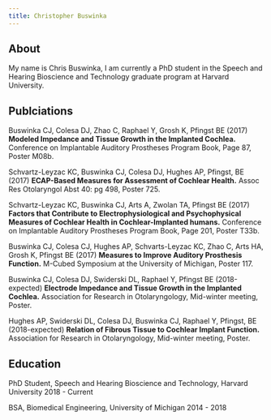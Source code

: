 ```yaml
---
title: Christopher Buswinka
---
```


## About
My name is Chris Buswinka, I am currently a PhD student in the Speech and Hearing Bioscience and Technology graduate program at Harvard University. 


## Publciations

Buswinka CJ, Colesa DJ, Zhao C, Raphael Y, Grosh K, Pfingst BE (2017) **Modeled Impedance and Tissue Growth in the Implanted Cochlea.** Conference on Implantable Auditory Prostheses Program Book, Page 87, Poster M08b.

Schvartz-Leyzac KC, Buswinka CJ, Colesa DJ, Hughes AP, Pfingst, BE (2017) **ECAP-Based Measures for Assessment of Cochlear Health.** Assoc Res Otolaryngol Abst 40: pg 498, Poster 725.

Schvartz-Leyzac KC, Buswinka CJ, Arts A, Zwolan TA, Pfingst BE (2017) **Factors that Contribute to Electrophysiological and Psychophysical Measures of Cochlear Health in Cochlear-Implanted humans.** Conference on Implantable Auditory Prostheses Program Book, Page 201, Poster T33b.

Buswinka CJ, Colesa CJ, Hughes AP, Schvarts-Leyzac KC, Zhao C, Arts HA, Grosh K, Pfingst BE (2017) **Measures to Improve Auditory Prosthesis Function.** M-Cubed Symposium at the University of Michigan, Poster 117.

Buswinka CJ, Colesa DJ, Swiderski DL, Raphael Y, Pfingst BE (2018-expected) **Electrode Impedance and Tissue Growth in the Implanted Cochlea.** Association for Research in Otolaryngology, Mid-winter meeting, Poster.

Hughes AP, Swiderski DL, Colesa DJ, Buswinka CJ, Raphael Y, Pfingst, BE (2018-expected) **Relation of Fibrous Tissue to Cochlear Implant Function.** Association for Research in Otolaryngology, Mid-winter meeting, Poster.


## Education

PhD Student, Speech and Hearing Bioscience and Technology,
Harvard University 2018 - Current 

BSA, Biomedical Engineering,
University of Michigan 2014 - 2018
